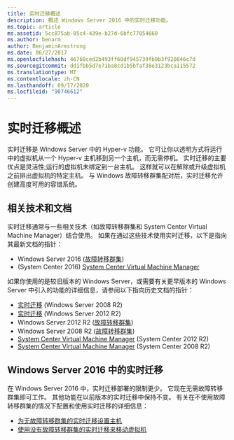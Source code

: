 ```yaml
---
title: 实时迁移概述
description: 概述 Windows Server 2016 中的实时迁移功能。
ms.topic: article
ms.assetid: 5cc875ab-05c4-439e-b27d-6bfc77054660
ms.author: benarm
author: BenjaminArmstrong
ms.date: 06/27/2017
ms.openlocfilehash: 46768ced2b493ff68df945739fb0b3f920846c7d
ms.sourcegitcommit: dd1fbb5d7e71ba8cd1b5bfaf38e3123bca115572
ms.translationtype: MT
ms.contentlocale: zh-CN
ms.lasthandoff: 09/17/2020
ms.locfileid: "90746612"
---
```

# <a name="live-migration-overview"></a>实时迁移概述

实时迁移是 Windows Server 中的 Hyper-v 功能。  它可让你以透明方式将运行中的虚拟机从一个 Hyper-v 主机移到另一个主机，而无需停机。  实时迁移的主要优点是灵活性;运行的虚拟机未绑定到一台主机。  这样就可以在解除或升级虚拟机之前排出虚拟机的特定主机。  与 Windows 故障转移群集配对后，实时迁移允许创建高度可用的容错系统。

## <a name="related-technologies-and-documentation"></a>相关技术和文档

实时迁移通常与一些相关技术（如故障转移群集和 System Center Virtual Machine Manager）结合使用。  如果在通过这些技术使用实时迁移，以下是指向其最新文档的指针：
* Windows Server 2016 ([故障转移群集](../../../failover-clustering/failover-clustering-overview.md)) 
*  (System Center 2016) [System Center Virtual Machine Manager](/system-center/vmm/)

如果你使用的是较旧版本的 Windows Server，或需要有关更早版本的 Windows Server 中引入的功能的详细信息，请参阅以下指向历史文档的指针：
* [实时迁移](/previous-versions/windows/it-pro/microsoft-hyper-v-server-2008-R2/ee815293(v=ws.10)) (Windows Server 2008 R2) 
* [实时迁移](/previous-versions/windows/it-pro/windows-server-2012-R2-and-2012/hh831435(v=ws.11)) (Windows Server 2012 R2) 
* Windows Server 2012 R2 ([故障转移群集](/previous-versions/windows/it-pro/windows-server-2012-R2-and-2012/hh831579(v=ws.11))) 
* Windows Server 2008 R2 ([故障转移群集](/previous-versions/windows/it-pro/windows-server-2008-R2-and-2008/ff182338(v=ws.10))) 
* [System Center Virtual Machine Manager](/previous-versions/system-center/system-center-2012-R2/gg610610(v=sc.12)) (System Center 2012 R2) 
* [System Center Virtual Machine Manager](https://technet.microsoft.com/library/cc917964.aspx) (System Center 2008 R2) 

## <a name="live-migration-in-windows-server-2016"></a>Windows Server 2016 中的实时迁移

在 Windows Server 2016 中，实时迁移部署的限制更少。  它现在无需故障转移群集即可工作。  其他功能在以前版本的实时迁移中保持不变。  有关在不使用故障转移群集的情况下配置和使用实时迁移的详细信息：
* [为无故障转移群集的实时迁移设置主机](../deploy/set-up-hosts-for-live-migration-without-failover-clustering.md)
* [使用没有故障转移群集的实时迁移来移动虚拟机](use-live-migration-without-failover-clustering-to-move-a-virtual-machine.md)